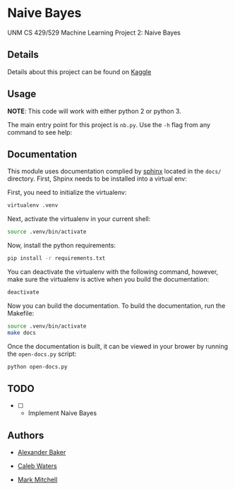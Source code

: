 # Naive Bayes

UNM CS 429/529 Machine Learning Project 2: Naive Bayes


## Details

Details about this project can be found on [Kaggle](https://inclass.kaggle.com/c/cs529-project2)


## Usage

**NOTE**: This code will work with either python 2 or python 3.

The main entry point for this project is `nb.py`. Use the `-h` flag from any command to see help:

## Documentation

This module uses documentation complied by [sphinx](http://www.sphinx-doc.org/en/stable/) located in the `docs/` directory. First, Shpinx needs to be installed into a virtual env:

First, you need to initialize the virtualenv:

```bash
virtualenv .venv
```

Next, activate the virtualenv in your current shell:

```bash
source .venv/bin/activate
```

Now, install the python requirements:

```bash
pip install -r requirements.txt
```

You can deactivate the virtualenv with the following command, however, make sure the virtualenv is active when you build the documentation:

```bash
deactivate
```

Now you can build the documentation. To build the documentation, run the Makefile:

```bash
source .venv/bin/activate
make docs
```

Once the documentation is built, it can be viewed in your brower by running the `open-docs.py` script:

```bash
python open-docs.py
```


## TODO

- [ ] - Implement Naive Bayes


## Authors

* [Alexander Baker](mailto:alexebaker@unm.edu)

* [Caleb Waters](mailto:waterscaleb@unm.edu)

* [Mark Mitchell](mailto:mamitchell@unm.edu)
